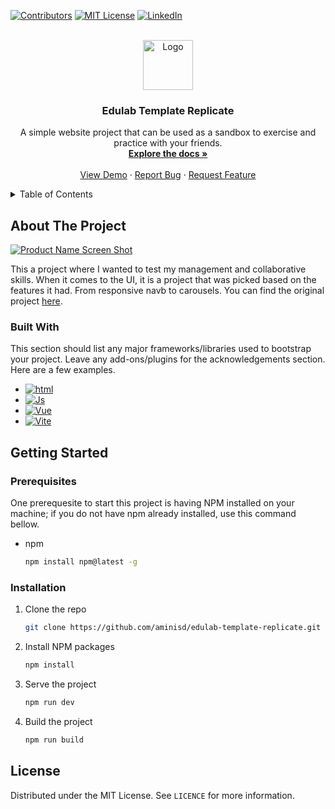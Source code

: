 <!-- This is a readme based of of https://github.com/othneildrew/Best-README-Template /-->
[![Contributors][contributors-shield]][contributors-url]
[![MIT License][license-shield]][license-url]
[![LinkedIn][linkedin-shield]][linkedin-url]


<!-- PROJECT LOGO -->
<br />
<div align="center">
  <a href="https://github.com/aminisd/edulab-template-replicate">
    <img src="https://www.free-css.com/assets/files/free-css-templates/preview/page275/edulab/assets/images/site-logo.jpg" alt="Logo" width="80" height="80">
  </a>

  <h3 align="center">Edulab Template Replicate</h3>

  <p align="center">
    A simple website project that can be used as a sandbox to exercise and practice with your friends.
    <br />
    <a href="https://github.com/aminisd/edulab-template-replicate"><strong>Explore the docs »</strong></a>
    <br />
    <br />
    <a href="https://github.com/aminisd/edulab-template-replicate">View Demo</a>
    ·
    <a href="https://github.com/aminisd/edulab-template-replicate/issues">Report Bug</a>
    ·
    <a href="https://github.com/aminisd/edulab-template-replicate/issues">Request Feature</a>
  </p>
</div>



<!-- TABLE OF CONTENTS -->
<details>
  <summary>Table of Contents</summary>
  <ol>
    <li>
      <a href="#about-the-project">About The Project</a>
      <ul>
        <li><a href="#built-with">Built With</a></li>
      </ul>
    </li>
    <li>
      <a href="#getting-started">Getting Started</a>
      <ul>
        <li><a href="#prerequisites">Prerequisites</a></li>
        <li><a href="#installation">Installation</a></li>
      </ul>
    </li>
    <li><a href="#license">License</a></li>

  </ol>
</details>



<!-- ABOUT THE PROJECT -->
## About The Project

[![Product Name Screen Shot][product-screenshot]](https://example.com)

This a project where I wanted to test my management and collaborative skills. When it comes to the UI, it is a project that was picked based on the features it had. From responsive navb to carousels. You can find the original project <a href="https://www.free-css.com/free-css-templates/page275/edulab">here</a>.

<!-- Here's why:
* Your time should be focused on creating something amazing. A project that solves a problem and helps others
* You shouldn't be doing the same tasks over and over like creating a README from scratch
* You should implement DRY principles to the rest of your life :smile:

Of course, no one template will serve all projects since your needs may be different. So I'll be adding more in the near future. You may also suggest changes by forking this repo and creating a pull request or opening an issue. Thanks to all the people have contributed to expanding this template!

Use the `BLANK_README.md` to get started. -->

<!-- <p align="right">(<a href="#readme-top">back to top</a>)</p> -->



### Built With

This section should list any major frameworks/libraries used to bootstrap your project. Leave any add-ons/plugins for the acknowledgements section. Here are a few examples.

* [![html][html-logo]][html-url]
* [![Js][js-logo]][js-url]
* [![Vue][css-logo]][css-url]
* [![Vite][vite-logo]][vite-url]


<!-- 
<p align="right">(<a href="#readme-top">back to top</a>)</p> -->



<!-- GETTING STARTED -->
## Getting Started

### Prerequisites

One prerequesite to start this project is having NPM installed on your machine; if you do not have npm already installed, use this command bellow.
* npm
  ```sh
  npm install npm@latest -g
  ```

### Installation

1. Clone the repo
   ```sh
   git clone https://github.com/aminisd/edulab-template-replicate.git
   ```
2. Install NPM packages
   ```sh
   npm install
   ```
3. Serve the project
   ```sh
   npm run dev
   ``````
4. Build the project
    ```sh
    npm run build
    ```

<!-- LICENSE -->
## License

Distributed under the MIT License. See `LICENCE` for more information.

<!-- MARKDOWN LINKS & IMAGES -->
<!-- https://www.markdownguide.org/basic-syntax/#reference-style-links -->
[contributors-shield]: ./src/assets/readme/contributors.svg
[contributors-url]: https://github.com/aminisd/edulab-template-replicate/graphs/contributors
[forks-shield]: https://img.shields.io/github/forks/othneildrew/Best-README-Template.svg?style=for-the-badge
[forks-url]: https://github.com/othneildrew/Best-README-Template/network/members
[stars-shield]: https://img.shields.io/github/stars/othneildrew/Best-README-Template.svg?style=for-the-badge
[stars-url]: https://github.com/othneildrew/Best-README-Template/stargazers
[issues-shield]: https://img.shields.io/github/issues/othneildrew/Best-README-Template.svg?style=for-the-badge
[issues-url]: https://github.com/othneildrew/Best-README-Template/issues
[license-shield]: https://img.shields.io/github/license/othneildrew/Best-README-Template.svg?style=for-the-badge
[license-url]: https://github.com/othneildrew/Best-README-Template/blob/master/LICENSE.txt
[linkedin-shield]: https://img.shields.io/badge/-LinkedIn-black.svg?style=for-the-badge&logo=linkedin&colorB=555
[linkedin-url]: https://linkedin.com/in/aminisd
[product-screenshot]: ./src/assets/readme/project_look.png
[html-logo]: https://img.shields.io/badge/HTML-FF4500?style=for-the-badge&logo=html5&logoColor=white
[html-url]: https://html.com/
[css-logo]: https://img.shields.io/badge/CSS-1E90FF?&style=for-the-badge&logo=css3&logoColor=white
[css-url]: https://developer.mozilla.org/en-US/docs/Web/CSS

[js-logo]: https://img.shields.io/badge/JavaScript-F7DF1E?style=for-the-badge&logo=javascript&logoColor=black
[js-url]: https://developer.mozilla.org/en-US/docs/Web/JavaScript

[vite-logo]: https://img.shields.io/badge/vite-5d5d5d?style=for-the-badge&logo=vite&logoColor=white
[vite-url]: https://vitejs.dev/